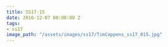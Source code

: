 ```yaml
---
title: SS17-15
date: 2016-12-07 00:00:00 Z
tags:
- ss17
image_path: "/assets/images/ss17/TimCoppens_ss17_015.jpg"
---
```


